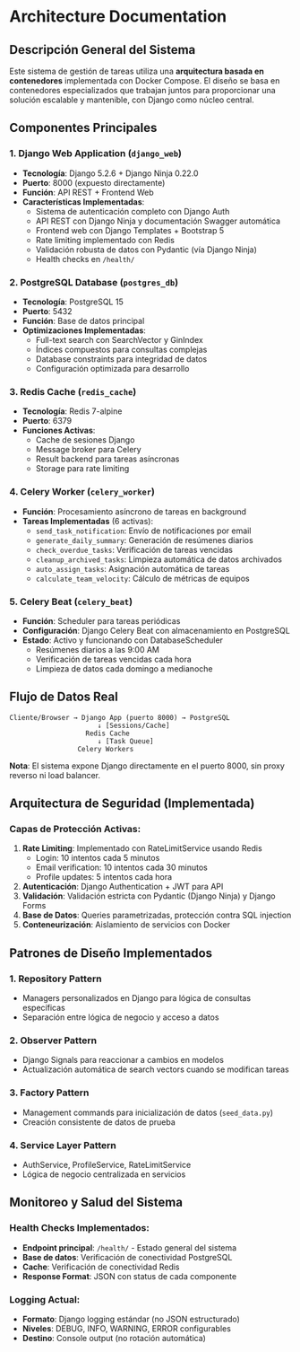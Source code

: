 # Architecture Documentation

## Descripción General del Sistema

Este sistema de gestión de tareas utiliza una **arquitectura basada en contenedores** implementada con Docker Compose. El diseño se basa en contenedores especializados que trabajan juntos para proporcionar una solución escalable y mantenible, con Django como núcleo central.

## Componentes Principales

### 1. Django Web Application (`django_web`)
- **Tecnología**: Django 5.2.6 + Django Ninja 0.22.0
- **Puerto**: 8000 (expuesto directamente)
- **Función**: API REST + Frontend Web
- **Características Implementadas**:
  - Sistema de autenticación completo con Django Auth
  - API REST con Django Ninja y documentación Swagger automática
  - Frontend web con Django Templates + Bootstrap 5
  - Rate limiting implementado con Redis
  - Validación robusta de datos con Pydantic (vía Django Ninja)
  - Health checks en `/health/`

### 2. PostgreSQL Database (`postgres_db`)
- **Tecnología**: PostgreSQL 15
- **Puerto**: 5432
- **Función**: Base de datos principal
- **Optimizaciones Implementadas**:
  - Full-text search con SearchVector y GinIndex
  - Índices compuestos para consultas complejas
  - Database constraints para integridad de datos
  - Configuración optimizada para desarrollo

### 3. Redis Cache (`redis_cache`)
- **Tecnología**: Redis 7-alpine
- **Puerto**: 6379
- **Funciones Activas**:
  - Cache de sesiones Django
  - Message broker para Celery
  - Result backend para tareas asíncronas
  - Storage para rate limiting

### 4. Celery Worker (`celery_worker`)
- **Función**: Procesamiento asíncrono de tareas en background
- **Tareas Implementadas** (6 activas):
  - `send_task_notification`: Envío de notificaciones por email
  - `generate_daily_summary`: Generación de resúmenes diarios
  - `check_overdue_tasks`: Verificación de tareas vencidas
  - `cleanup_archived_tasks`: Limpieza automática de datos archivados
  - `auto_assign_tasks`: Asignación automática de tareas
  - `calculate_team_velocity`: Cálculo de métricas de equipos

### 5. Celery Beat (`celery_beat`)
- **Función**: Scheduler para tareas periódicas
- **Configuración**: Django Celery Beat con almacenamiento en PostgreSQL
- **Estado**: Activo y funcionando con DatabaseScheduler
  - Resúmenes diarios a las 9:00 AM
  - Verificación de tareas vencidas cada hora
  - Limpieza de datos cada domingo a medianoche

## Flujo de Datos Real

```
Cliente/Browser → Django App (puerto 8000) → PostgreSQL
                      ↓ [Sessions/Cache]
                   Redis Cache
                      ↓ [Task Queue]
                 Celery Workers
```

**Nota**: El sistema expone Django directamente en el puerto 8000, sin proxy reverso ni load balancer.

## Arquitectura de Seguridad (Implementada)

### Capas de Protección Activas:
1. **Rate Limiting**: Implementado con RateLimitService usando Redis
   - Login: 10 intentos cada 5 minutos
   - Email verification: 10 intentos cada 30 minutos
   - Profile updates: 5 intentos cada hora
2. **Autenticación**: Django Authentication + JWT para API
3. **Validación**: Validación estricta con Pydantic (Django Ninja) y Django Forms
4. **Base de Datos**: Queries parametrizadas, protección contra SQL injection
5. **Conteneurización**: Aislamiento de servicios con Docker

## Patrones de Diseño Implementados

### 1. Repository Pattern
- Managers personalizados en Django para lógica de consultas específicas
- Separación entre lógica de negocio y acceso a datos

### 2. Observer Pattern  
- Django Signals para reaccionar a cambios en modelos
- Actualización automática de search vectors cuando se modifican tareas

### 3. Factory Pattern
- Management commands para inicialización de datos (`seed_data.py`)
- Creación consistente de datos de prueba

### 4. Service Layer Pattern
- AuthService, ProfileService, RateLimitService
- Lógica de negocio centralizada en servicios

## Monitoreo y Salud del Sistema

### Health Checks Implementados:
- **Endpoint principal**: `/health/` - Estado general del sistema
- **Base de datos**: Verificación de conectividad PostgreSQL
- **Cache**: Verificación de conectividad Redis
- **Response Format**: JSON con status de cada componente

### Logging Actual:
- **Formato**: Django logging estándar (no JSON estructurado)
- **Niveles**: DEBUG, INFO, WARNING, ERROR configurables
- **Destino**: Console output (no rotación automática)